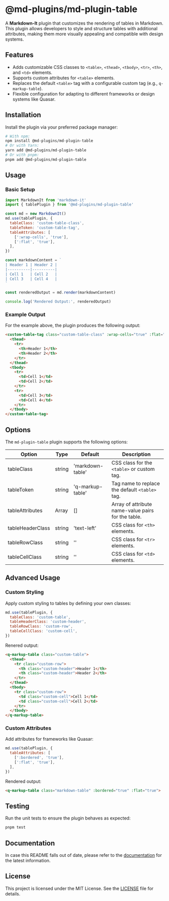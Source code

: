 # @md-plugins/md-plugin-table

A **Markdown-It** plugin that customizes the rendering of tables in Markdown. This plugin allows developers to style and structure tables with additional attributes, making them more visually appealing and compatible with design systems.

## Features

- Adds customizable CSS classes to `<table>`, `<thead>`, `<tbody>`, `<tr>`, `<th>`, and `<td>` elements.
- Supports custom attributes for `<table>` elements.
- Replaces the default `<table>` tag with a configurable custom tag (e.g., `q-markup-table`).
- Flexible configuration for adapting to different frameworks or design systems like Quasar.

## Installation

Install the plugin via your preferred package manager:

```bash
# With npm:
npm install @md-plugins/md-plugin-table
# Or with Yarn:
yarn add @md-plugins/md-plugin-table
# Or with pnpm:
pnpm add @md-plugins/md-plugin-table
```

## Usage

### Basic Setup

```js
import MarkdownIt from 'markdown-it'
import { tablePlugin } from '@md-plugins/md-plugin-table'

const md = new MarkdownIt()
md.use(tablePlugin, {
  tableClass: 'custom-table-class',
  tableToken: 'custom-table-tag',
  tableAttributes: [
    [':wrap-cells', 'true'],
    [':flat', 'true'],
  ],
})

const markdownContent = `
| Header 1 | Header 2 |
|----------|----------|
| Cell 1   | Cell 2   |
| Cell 3   | Cell 4   |
`

const renderedOutput = md.render(markdownContent)

console.log('Rendered Output:', renderedOutput)
```

### Example Output

For the example above, the plugin produces the following output:

```html
<custom-table-tag class="custom-table-class" :wrap-cells="true" :flat="true">
  <thead>
    <tr>
      <th>Header 1</th>
      <th>Header 2</th>
    </tr>
  </thead>
  <tbody>
    <tr>
      <td>Cell 1</td>
      <td>Cell 2</td>
    </tr>
    <tr>
      <td>Cell 3</td>
      <td>Cell 4</td>
    </tr>
  </tbody>
</custom-table-tag>
```

## Options

The `md-plugin-table` plugin supports the following options:

| Option           | Type   | Default          | Description                                        |
| ---------------- | ------ | ---------------- | -------------------------------------------------- |
| tableClass       | string | 'markdown-table' | CSS class for the `<table>` or custom tag.         |
| tableToken       | string | 'q-markup-table' | Tag name to replace the default `<table>` tag.     |
| tableAttributes  | Array  | []               | Array of attribute name-value pairs for the table. |
| tableHeaderClass | string | 'text-left'      | CSS class for `<th>` elements.                     |
| tableRowClass    | string | ''               | CSS class for `<tr>` elements.                     |
| tableCellClass   | string | ''               | CSS class for `<td>` elements.                     |

## Advanced Usage

### Custom Styling

Apply custom styling to tables by defining your own classes:

```js
md.use(tablePlugin, {
  tableClass: 'custom-table',
  tableHeaderClass: 'custom-header',
  tableRowClass: 'custom-row',
  tableCellClass: 'custom-cell',
})
```

Renered output:

```html
<q-markup-table class="custom-table">
  <thead>
    <tr class="custom-row">
      <th class="custom-header">Header 1</th>
      <th class="custom-header">Header 2</th>
    </tr>
  </thead>
  <tbody>
    <tr class="custom-row">
      <td class="custom-cell">Cell 1</td>
      <td class="custom-cell">Cell 2</td>
    </tr>
  </tbody>
</q-markup-table>
```

### Custom Attributes

Add attributes for frameworks like Quasar:

```js
md.use(tablePlugin, {
  tableAttributes: [
    [':bordered', 'true'],
    [':flat', 'true'],
  ],
})
```

Rendered output:

```html
<q-markup-table class="markdown-table" :bordered="true" :flat="true"> ... </q-markup-table>
```

## Testing

Run the unit tests to ensure the plugin behaves as expected:

```bash
pnpm test
```

## Documentation

In case this README falls out of date, please refer to the [documentation](https://md-plugins.netlify.app/md-plugins/table/overview) for the latest information.

## License

This project is licensed under the MIT License. See the [LICENSE](LICENSE.md) file for details.
